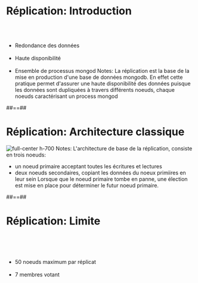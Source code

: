 <!-- .slide" -->
# Réplication: Introduction
<br><br>
- Redondance des données <br><br>
- Haute disponibilité<br><br>
- Ensemble de processus mongod
Notes: 
La réplication est la base de la mise en production d'une base de données mongodb. En effet cette pratique permet
d'assurer une haute disponibilité des données puisque les données sont dupliquées à travers différents noeuds, chaque noeuds
caractérisant un process mongod

##==##

<!-- .slide -->
# Réplication: Architecture classique
![full-center h-700](assets/images/school/replication/replication-architecture.svg)
Notes: 
L'architecture de base de la réplication, consiste en trois noeuds:
 - un noeud primaire acceptant toutes les écritures et lectures
 - deux noeuds secondaires, copiant les données du noeux primiires en leur sein
Lorsque que le noeud primaire tombe en panne, une élection est mise en place pour déterminer le futur noeud primaire.

##==##
<!-- .slide -->
# Réplication: Limite
<br><br><br>

- 50 noeuds maximum par réplicat <br><br>
- 7 membres votant